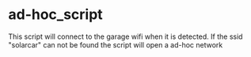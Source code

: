 # ad-hoc_script
This script will connect to the garage wifi when it is detected. If the ssid "solarcar" can not be found the script will open a ad-hoc network
